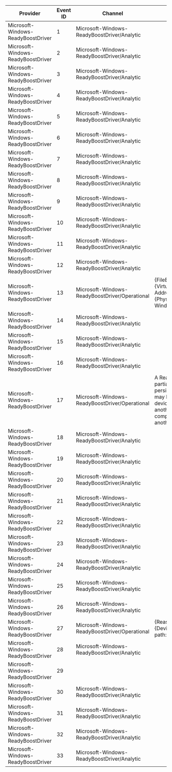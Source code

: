 Provider                            |  Event ID  |  Channel                                         |  Message
------------------------------------|------------|--------------------------------------------------|---------------------------------------------------------------------------------------------------------------------------------------------------------------------------------------------------------
Microsoft-Windows-ReadyBoostDriver  |  1         |  Microsoft-Windows-ReadyBoostDriver/Analytic     |
Microsoft-Windows-ReadyBoostDriver  |  2         |  Microsoft-Windows-ReadyBoostDriver/Analytic     |
Microsoft-Windows-ReadyBoostDriver  |  3         |  Microsoft-Windows-ReadyBoostDriver/Analytic     |
Microsoft-Windows-ReadyBoostDriver  |  4         |  Microsoft-Windows-ReadyBoostDriver/Analytic     |
Microsoft-Windows-ReadyBoostDriver  |  5         |  Microsoft-Windows-ReadyBoostDriver/Analytic     |
Microsoft-Windows-ReadyBoostDriver  |  6         |  Microsoft-Windows-ReadyBoostDriver/Analytic     |
Microsoft-Windows-ReadyBoostDriver  |  7         |  Microsoft-Windows-ReadyBoostDriver/Analytic     |
Microsoft-Windows-ReadyBoostDriver  |  8         |  Microsoft-Windows-ReadyBoostDriver/Analytic     |
Microsoft-Windows-ReadyBoostDriver  |  9         |  Microsoft-Windows-ReadyBoostDriver/Analytic     |
Microsoft-Windows-ReadyBoostDriver  |  10        |  Microsoft-Windows-ReadyBoostDriver/Analytic     |
Microsoft-Windows-ReadyBoostDriver  |  11        |  Microsoft-Windows-ReadyBoostDriver/Analytic     |
Microsoft-Windows-ReadyBoostDriver  |  12        |  Microsoft-Windows-ReadyBoostDriver/Analytic     |
Microsoft-Windows-ReadyBoostDriver  |  13        |  Microsoft-Windows-ReadyBoostDriver/Operational  |  {FileBacked}Virtual Address: {VirtualAddress}Physical Address: {PhysicalAddress}Corruption Window Size: {Size}
Microsoft-Windows-ReadyBoostDriver  |  14        |  Microsoft-Windows-ReadyBoostDriver/Analytic     |
Microsoft-Windows-ReadyBoostDriver  |  15        |  Microsoft-Windows-ReadyBoostDriver/Analytic     |
Microsoft-Windows-ReadyBoostDriver  |  16        |  Microsoft-Windows-ReadyBoostDriver/Analytic     |
Microsoft-Windows-ReadyBoostDriver  |  17        |  Microsoft-Windows-ReadyBoostDriver/Operational  |  A ReadyBoost cache partially or fully failed to persist across boot. This may happen if the cache device was modified on another computer or if this computer was booted into another operating system.
Microsoft-Windows-ReadyBoostDriver  |  18        |  Microsoft-Windows-ReadyBoostDriver/Analytic     |
Microsoft-Windows-ReadyBoostDriver  |  19        |  Microsoft-Windows-ReadyBoostDriver/Analytic     |
Microsoft-Windows-ReadyBoostDriver  |  20        |  Microsoft-Windows-ReadyBoostDriver/Analytic     |
Microsoft-Windows-ReadyBoostDriver  |  21        |  Microsoft-Windows-ReadyBoostDriver/Analytic     |
Microsoft-Windows-ReadyBoostDriver  |  22        |  Microsoft-Windows-ReadyBoostDriver/Analytic     |
Microsoft-Windows-ReadyBoostDriver  |  23        |  Microsoft-Windows-ReadyBoostDriver/Analytic     |
Microsoft-Windows-ReadyBoostDriver  |  24        |  Microsoft-Windows-ReadyBoostDriver/Analytic     |
Microsoft-Windows-ReadyBoostDriver  |  25        |  Microsoft-Windows-ReadyBoostDriver/Analytic     |
Microsoft-Windows-ReadyBoostDriver  |  26        |  Microsoft-Windows-ReadyBoostDriver/Analytic     |
Microsoft-Windows-ReadyBoostDriver  |  27        |  Microsoft-Windows-ReadyBoostDriver/Operational  |  {Reason}Device name: {DeviceDescription}Cache path: {ObjectPath}
Microsoft-Windows-ReadyBoostDriver  |  28        |  Microsoft-Windows-ReadyBoostDriver/Analytic     |
Microsoft-Windows-ReadyBoostDriver  |  29        |                                                  |
Microsoft-Windows-ReadyBoostDriver  |  30        |  Microsoft-Windows-ReadyBoostDriver/Analytic     |
Microsoft-Windows-ReadyBoostDriver  |  31        |  Microsoft-Windows-ReadyBoostDriver/Analytic     |
Microsoft-Windows-ReadyBoostDriver  |  32        |  Microsoft-Windows-ReadyBoostDriver/Analytic     |
Microsoft-Windows-ReadyBoostDriver  |  33        |  Microsoft-Windows-ReadyBoostDriver/Analytic     |
